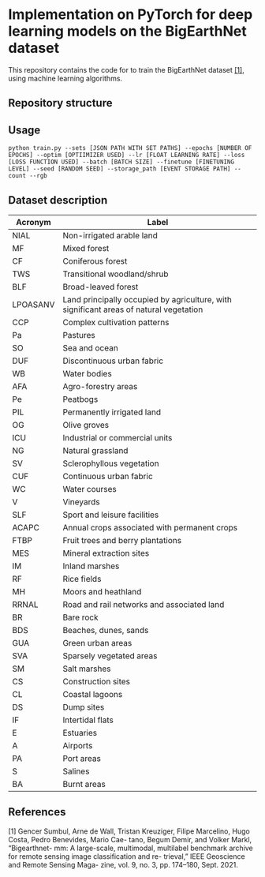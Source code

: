 # Implementation on PyTorch for deep learning models on the BigEarthNet dataset

This repository contains the code for to train the BigEarthNet dataset [[1]](#1), using machine learning algorithms.

## Repository structure



## Usage

``python train.py --sets [JSON PATH WITH SET PATHS] --epochs [NUMBER OF EPOCHS] --optim [OPTIIMIZER USED] --lr [FLOAT LEARNING RATE] --loss [LOSS FUNCTION USED] --batch [BATCH SIZE] --finetune [FINETUNING LEVEL] --seed [RANDOM SEED] --storage_path [EVENT STORAGE PATH] --count --rgb``

## Dataset description

| Acronym  | Label |
|----------|-------|
| NIAL     | Non-irrigated arable land |
| MF       | Mixed forest |
| CF       | Coniferous forest |
| TWS      | Transitional woodland/shrub |
| BLF      | Broad-leaved forest |
| LPOASANV | Land principally occupied by agriculture, with significant areas of natural vegetation |
| CCP      | Complex cultivation patterns |
| Pa       | Pastures |
| SO       | Sea and ocean |
| DUF      | Discontinuous urban fabric |
| WB       | Water bodies |
| AFA      | Agro-forestry areas |
| Pe       | Peatbogs |
| PIL      | Permanently irrigated land |
| OG       | Olive groves |
| ICU      | Industrial or commercial units |
| NG       | Natural grassland |
| SV       | Sclerophyllous vegetation |
| CUF      | Continuous urban fabric |
| WC       | Water courses |
| V        | Vineyards |
| SLF      | Sport and leisure facilities |
| ACAPC    | Annual crops associated with permanent crops |
| FTBP     | Fruit trees and berry plantations |
| MES      | Mineral extraction sites |
| IM       | Inland marshes |
| RF       | Rice fields |
| MH       | Moors and heathland |
| RRNAL    | Road and rail networks and associated land |
| BR       | Bare rock |
| BDS      | Beaches, dunes, sands |
| GUA      | Green urban areas |
| SVA      | Sparsely vegetated areas |
| SM       | Salt marshes |
| CS       | Construction sites |
| CL       | Coastal lagoons |
| DS       | Dump sites |
| IF       | Intertidal flats |
| E        | Estuaries |
| A        | Airports |
| PA       | Port areas |
| S        | Salines |
| BA       | Burnt areas |

## References
<a id="1">[1]</a> 
Gencer Sumbul, Arne de Wall, Tristan Kreuziger, Filipe
Marcelino, Hugo Costa, Pedro Benevides, Mario Cae-
tano, Begum Demir, and Volker Markl, “Bigearthnet-
mm: A large-scale, multimodal, multilabel benchmark
archive for remote sensing image classification and re-
trieval,” IEEE Geoscience and Remote Sensing Maga-
zine, vol. 9, no. 3, pp. 174–180, Sept. 2021.


